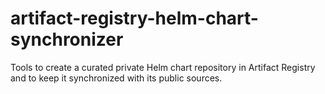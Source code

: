 # artifact-registry-helm-chart-synchronizer
Tools to create a curated private Helm chart repository in Artifact Registry and to keep it synchronized with its public sources.
